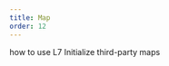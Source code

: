 ```yaml
---
title: Map
order: 12
---
```


how to  use L7 Initialize third-party maps

<playground path='tutorial/map/demo/amap.js' rid='map'></playground>
